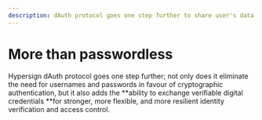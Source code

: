 ```yaml
---
description: dAuth protocol goes one step further to share user's data securely
---
```


# More than passwordless

Hypersign dAuth protocol goes one step further; not only does it eliminate the need for usernames and passwords in favour of cryptographic authentication, but it also adds the \*\*ability to exchange verifiable digital credentials \*\*for stronger, more flexible, and more resilient identity verification and access control.
